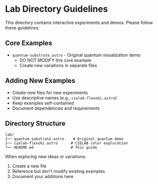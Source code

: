 # Lab Directory Guidelines

This directory contains interactive experiments and demos. Please follow these guidelines:

## Core Examples
- `quantum-substrate.astro` - Original quantum visualization demo
  - DO NOT MODIFY this core example
  - Create new variations in separate files

## Adding New Examples
- Create new files for new experiments
- Use descriptive names (e.g., `cielab-flexoki.astro`)
- Keep examples self-contained
- Document dependencies and requirements

## Directory Structure
```
lab/
├── quantum-substrate.astro    # Original quantum demo
├── cielab-flexoki.astro      # CIELAB color exploration
└── README.md                 # This guide
```

When exploring new ideas or variations:
1. Create a new file
2. Reference but don't modify existing examples
3. Document your additions here